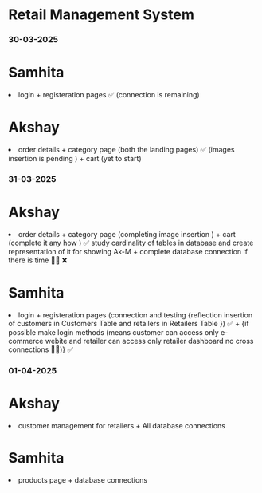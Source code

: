 ﻿# Retail Management System 

### 30-03-2025

# Samhita 
  <ui>
    <li>
      login + registeration pages ✅ (connection is remaining)
    </li>
  </ui>

# Akshay
 <ui>
   <li>
     order details + category page (both the landing pages) ✅ (images insertion is pending ) + cart (yet to start)
   </li>
 </ui>

### 31-03-2025

# Akshay 
 <ui>
   <li>
     order details + category page (completing image insertion ) + cart (complete it any how ) ✅
     study cardinality of tables in database and create representation of it for showing Ak-M
        +
     complete database connection if there is time 😶‍🌫️ ❌
   </li>
 </ui>

# Samhita 
  <ui>
    <li>
      login + registeration pages (connection and testing {reflection insertion of customers in Customers Table and retailers in Retailers Table }) ✅
      +
      {if possible make login methods (means customer can access only e-commerce webite and retailer can access only retailer dashboard no cross connections 🫡🙈)} ✅
    </li>
  </ui>

### 01-04-2025

# Akshay 

<ui>
  <li>
    customer management for retailers + All database connections 
  </li>
</ui>

# Samhita 

<ui>
  <li>
    products page + database connections
  </li>
</ui>

